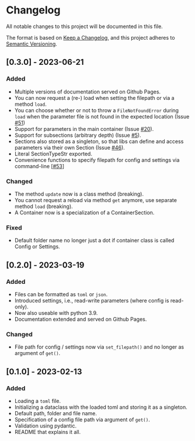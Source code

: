 # Changelog

All notable changes to this project will be documented in this file.

The format is based on [Keep a Changelog](https://keepachangelog.com/en/1.0.0/),
and this project adheres to [Semantic Versioning](https://semver.org/spec/v2.0.0.html).

## [0.3.0] - 2023-06-21

### Added

- Multiple versions of documentation served on Github Pages.
- You can now request a (re-) load when setting the filepath or via a method `load`.
- You can choose whether or not to throw a `FileNotFoundError` during `load`
  when the parameter file is not found in the expected location
  (Issue [#51](https://github.com/StockwatchDev/application_settings/issues/51))
- Support for parameters in the main container (Issue
  [#20](https://github.com/StockwatchDev/application_settings/issues/20)).
- Support for subsections (arbitrary depth) (Issue
  [#5](https://github.com/StockwatchDev/application_settings/issues/5)).
- Sections also stored as a singleton, so that libs can define and access parameters
  via their own Section (Issue 
  [#46](https://github.com/StockwatchDev/application_settings/issues/46)).
- Literal SectionTypeStr exported.
- Convenience functions to specify filepath for config and settings via command-line
  [[#53](https://github.com/StockwatchDev/application_settings/issues/53)]

### Changed

- The method `update` now is a class method (breaking).
- You cannot request a reload via method `get` anymore, use separate method `load`
  (breaking).
- A Container now is a specialization of a ContainerSection.

### Fixed

- Default folder name no longer just a dot if container class is called Config or
  Settings.

## [0.2.0] - 2023-03-19

### Added

- Files can be formatted as `toml` or `json`.
- Introduced settings, i.e., read-write parameters (where config is read-only).
- Now also useable with python 3.9.
- Documentation extended and served on Github Pages.

### Changed

- File path for config / settings now via `set_filepath()` and no longer as argument of
  `get()`.

## [0.1.0] - 2023-02-13

### Added 

- Loading a `toml` file.
- Initializing a dataclass with the loaded toml and storing it as a singleton.
- Default path, folder and file name.
- Specification of a config file path via argument of `get()`.
- Validation using pydantic.
- README that explains it all.

[//]: # (Header for a release: ## [1.1.0] - 2019-02-15)

[//]: # (Sections: Added / Changed / Deprecated / Removed / Fixed)
